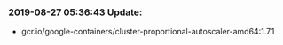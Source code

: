 ### 2019-08-27 05:36:43 Update:

- gcr.io/google-containers/cluster-proportional-autoscaler-amd64:1.7.1
